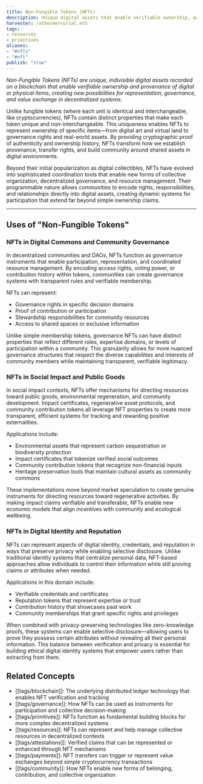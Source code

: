 ```yaml
---
title: Non-Fungible Tokens (NFTs)
description: Unique digital assets that enable verifiable ownership, authentication, and governance participation within decentralized systems
harvester: rathermercurial.eth
tags:
- resources
- primitives
aliases:
- "#nfts"
- "#nft" 
publish: "true"
---
```


_Non-Fungible Tokens (NFTs) are unique, indivisible digital assets recorded on a blockchain that enable verifiable ownership and provenance of digital or physical items, creating new possibilities for representation, governance, and value exchange in decentralized systems._

Unlike fungible tokens (where each unit is identical and interchangeable, like cryptocurrencies), NFTs contain distinct properties that make each token unique and non-interchangeable. This uniqueness enables NFTs to represent ownership of specific items—from digital art and virtual land to governance rights and real-world assets. By providing cryptographic proof of authenticity and ownership history, NFTs transform how we establish provenance, transfer rights, and build community around shared assets in digital environments.

Beyond their initial popularization as digital collectibles, NFTs have evolved into sophisticated coordination tools that enable new forms of collective organization, decentralized governance, and resource management. Their programmable nature allows communities to encode rights, responsibilities, and relationships directly into digital assets, creating dynamic systems for participation that extend far beyond simple ownership claims.

---

## Uses of "Non-Fungible Tokens"

### NFTs in Digital Commons and Community Governance

In decentralized communities and DAOs, NFTs function as governance instruments that enable participation, representation, and coordinated resource management. By encoding access rights, voting power, or contribution history within tokens, communities can create governance systems with transparent rules and verifiable membership.

NFTs can represent:

- Governance rights in specific decision domains
- Proof of contribution or participation
- Stewardship responsibilities for community resources
- Access to shared spaces or exclusive information

Unlike simple membership tokens, governance NFTs can have distinct properties that reflect different roles, expertise domains, or levels of participation within a community. This granularity allows for more nuanced governance structures that respect the diverse capabilities and interests of community members while maintaining transparent, verifiable legitimacy.

### NFTs in Social Impact and Public Goods

In social impact contexts, NFTs offer mechanisms for directing resources toward public goods, environmental regeneration, and community development. Impact certificates, regenerative asset protocols, and community contribution tokens all leverage NFT properties to create more transparent, efficient systems for tracking and rewarding positive externalities.

Applications include:

- Environmental assets that represent carbon sequestration or biodiversity protection
- Impact certificates that tokenize verified social outcomes
- Community contribution tokens that recognize non-financial inputs
- Heritage preservation tools that maintain cultural assets as community commons

These implementations move beyond market speculation to create genuine instruments for directing resources toward regenerative activities. By making impact claims verifiable and transferable, NFTs enable new economic models that align incentives with community and ecological wellbeing.

### NFTs in Digital Identity and Reputation

NFTs can represent aspects of digital identity, credentials, and reputation in ways that preserve privacy while enabling selective disclosure. Unlike traditional identity systems that centralize personal data, NFT-based approaches allow individuals to control their information while still proving claims or attributes when needed.

Applications in this domain include:

- Verifiable credentials and certificates
- Reputation tokens that represent expertise or trust
- Contribution history that showcases past work
- Community memberships that grant specific rights and privileges

When combined with privacy-preserving technologies like zero-knowledge proofs, these systems can enable selective disclosure—allowing users to prove they possess certain attributes without revealing all their personal information. This balance between verification and privacy is essential for building ethical digital identity systems that empower users rather than extracting from them.

## Related Concepts

- [[tags/blockchain]]: The underlying distributed ledger technology that enables NFT verification and tracking
- [[tags/governance]]: How NFTs can be used as instruments for participation and collective decision-making
- [[tags/primitives]]: NFTs function as fundamental building blocks for more complex decentralized systems
- [[tags/resources]]: NFTs can represent and help manage collective resources in decentralized contexts
- [[tags/attestations]]: Verified claims that can be represented or enhanced through NFT mechanisms
- [[tags/payments]]: NFT transfers can trigger or represent value exchanges beyond simple cryptocurrency transactions
- [[tags/community]]: How NFTs enable new forms of belonging, contribution, and collective organization